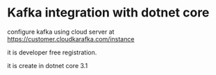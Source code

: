 # Kafka integration with dotnet core


configure kafka using cloud server at https://customer.cloudkarafka.com/instance

it is developer free registration.

it is create in dotnet core 3.1
